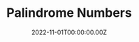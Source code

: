 ---
layout: layouts/dojos.njk
title: Palindrome Numbers
level: "Medium"
language: perl
link_to_problem: https://leetcode.com/problems/palindrome-number/description/
link_to_solution: 
date: 2022-11-01T00:00:00.00Z
site: leetcode
tags: 
  - Math
---